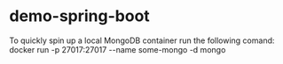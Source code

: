 # demo-spring-boot
To quickly spin up a local MongoDB container run the following comand:
docker run -p 27017:27017 --name some-mongo -d mongo
